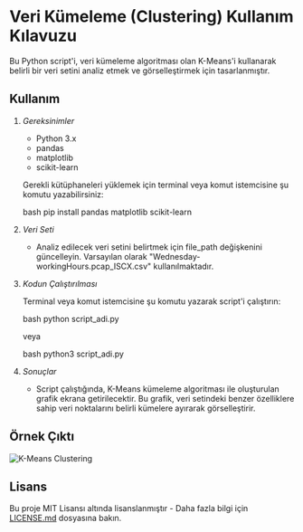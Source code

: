 # Veri Kümeleme (Clustering) Kullanım Kılavuzu

Bu Python script'i, veri kümeleme algoritması olan K-Means'i kullanarak belirli bir veri setini analiz etmek ve görselleştirmek için tasarlanmıştır.

## Kullanım

1. *Gereksinimler*

    - Python 3.x
    - pandas
    - matplotlib
    - scikit-learn

    Gerekli kütüphaneleri yüklemek için terminal veya komut istemcisine şu komutu yazabilirsiniz:

    bash
    pip install pandas matplotlib scikit-learn
    

2. *Veri Seti*

    - Analiz edilecek veri setini belirtmek için file_path değişkenini güncelleyin. Varsayılan olarak "Wednesday-workingHours.pcap_ISCX.csv" kullanılmaktadır.

3. *Kodun Çalıştırılması*

    Terminal veya komut istemcisine şu komutu yazarak script'i çalıştırın:

    bash
    python script_adi.py
    

    veya

    bash
    python3 script_adi.py
    

4. *Sonuçlar*

    - Script çalıştığında, K-Means kümeleme algoritması ile oluşturulan grafik ekrana getirilecektir. Bu grafik, veri setindeki benzer özelliklere sahip veri noktalarını belirli kümelere ayırarak görselleştirir.

## Örnek Çıktı

![K-Means Clustering](output.png)

## Lisans

Bu proje MIT Lisansı altında lisanslanmıştır - Daha fazla bilgi için [LICENSE.md](LICENSE.md) dosyasına bakın.
